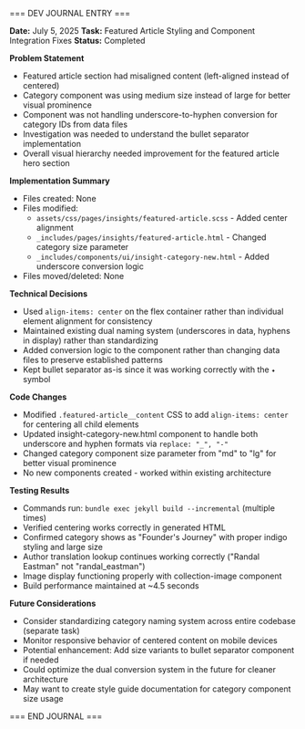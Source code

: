 === DEV JOURNAL ENTRY ===

**Date:** July 5, 2025
**Task:** Featured Article Styling and Component Integration Fixes
**Status:** Completed

**Problem Statement**
- Featured article section had misaligned content (left-aligned instead of centered)
- Category component was using medium size instead of large for better visual prominence
- Component was not handling underscore-to-hyphen conversion for category IDs from data files
- Investigation was needed to understand the bullet separator implementation
- Overall visual hierarchy needed improvement for the featured article hero section

**Implementation Summary**
- Files created: None
- Files modified:
  - `assets/css/pages/insights/featured-article.scss` - Added center alignment
  - `_includes/pages/insights/featured-article.html` - Changed category size parameter
  - `_includes/components/ui/insight-category-new.html` - Added underscore conversion logic
- Files moved/deleted: None

**Technical Decisions**
- Used `align-items: center` on the flex container rather than individual element alignment for consistency
- Maintained existing dual naming system (underscores in data, hyphens in display) rather than standardizing
- Added conversion logic to the component rather than changing data files to preserve established patterns
- Kept bullet separator as-is since it was working correctly with the `✦` symbol

**Code Changes**
- Modified `.featured-article__content` CSS to add `align-items: center` for centering all child elements
- Updated insight-category-new.html component to handle both underscore and hyphen formats via `replace: "_", "-"`
- Changed category component size parameter from "md" to "lg" for better visual prominence
- No new components created - worked within existing architecture

**Testing Results**
- Commands run: `bundle exec jekyll build --incremental` (multiple times)
- Verified centering works correctly in generated HTML
- Confirmed category shows as "Founder's Journey" with proper indigo styling and large size
- Author translation lookup continues working correctly ("Randal Eastman" not "randal_eastman")
- Image display functioning properly with collection-image component
- Build performance maintained at ~4.5 seconds

**Future Considerations**
- Consider standardizing category naming system across entire codebase (separate task)
- Monitor responsive behavior of centered content on mobile devices
- Potential enhancement: Add size variants to bullet separator component if needed
- Could optimize the dual conversion system in the future for cleaner architecture
- May want to create style guide documentation for category component size usage

=== END JOURNAL ===
